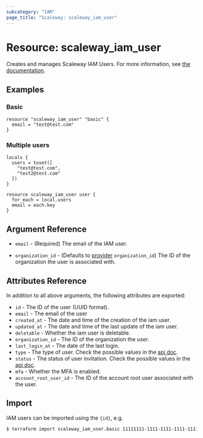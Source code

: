 ```yaml
---
subcategory: "IAM"
page_title: "Scaleway: scaleway_iam_user"
---
```


# Resource: scaleway_iam_user

Creates and manages Scaleway IAM Users.
For more information, see [the documentation](https://www.scaleway.com/en/developers/api/iam/#path-users-list-users-of-an-organization).

## Examples

### Basic

```hcl
resource "scaleway_iam_user" "basic" {
  email = "test@test.com"
}
```

### Multiple users

```hcl
locals {
  users = toset([
    "test@test.com",
    "test2@test.com"
  ])
}

resource scaleway_iam_user user {
  for_each = local.users
  email = each.key
}
```

## Argument Reference

- `email` - (Required) The email of the IAM user.

- `organization_id` - (Defaults to [provider](../index.md#organization_d) `organization_id`) The ID of the organization the user is associated with.

## Attributes Reference

In addition to all above arguments, the following attributes are exported:

- `id` - The ID of the user (UUID format).
- `email` - The email of the user
- `created_at` - The date and time of the creation of the iam user.
- `updated_at` - The date and time of the last update of the iam user.
- `deletable` - Whether the iam user is deletable.
- `organization_id` - The ID of the organization the user.
- `last_login_at` - The date of the last login.
- `type` - The type of user. Check the possible values in the [api doc](https://www.scaleway.com/en/developers/api/iam/#path-users-get-a-given-user).
- `status` - The status of user invitation. Check the possible values in the [api doc](https://www.scaleway.com/en/developers/api/iam/#path-users-get-a-given-user).
- `mfa` - Whether the MFA is enabled.
- `account_root_user_id` - The ID of the account root user associated with the user.

## Import

IAM users can be imported using the `{id}`, e.g.

```bash
$ terraform import scaleway_iam_user.basic 11111111-1111-1111-1111-111111111111
```
